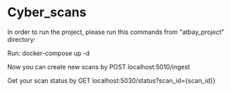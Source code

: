 # Cyber_scans

In order to run the project, please run this commands from "atbay_project" directory:

Run: docker-compose up -d

Now you can create new scans by POST localhost:5010/ingest

Get your scan status by GET localhost:5030/status?scan_id={scan_id}}